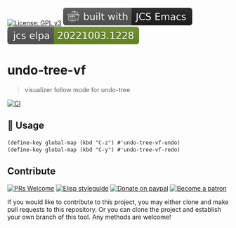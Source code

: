 [![License: GPL v3](https://img.shields.io/badge/License-GPL%20v3-blue.svg)](https://www.gnu.org/licenses/gpl-3.0)
[![Built with](https://raw.githubusercontent.com/jcs-emacs/badges/161a8e892ac7a9e90cc8add538e49025ebb66b71/others/built-with/dark.svg)](https://jcs-emacs.github.io/)
[![JCS-ELPA](https://raw.githubusercontent.com/jcs-emacs/badges/master/elpa/v/undo-tree-vf.svg)](https://jcs-emacs.github.io/jcs-elpa/#/undo-tree-vf)

# undo-tree-vf
> visualizer follow mode for undo-tree

[![CI](https://github.com/jcs-elpa/undo-tree-vf/actions/workflows/test.yml/badge.svg)](https://github.com/jcs-elpa/undo-tree-vf/actions/workflows/test.yml)

## 🔨 Usage

```elisp
(define-key global-map (kbd "C-z") #'undo-tree-vf-undo)
(define-key global-map (kbd "C-y") #'undo-tree-vf-redo)
```

## Contribute

[![PRs Welcome](https://img.shields.io/badge/PRs-welcome-brightgreen.svg)](http://makeapullrequest.com)
[![Elisp styleguide](https://img.shields.io/badge/elisp-style%20guide-purple)](https://github.com/bbatsov/emacs-lisp-style-guide)
[![Donate on paypal](https://img.shields.io/badge/paypal-donate-1?logo=paypal&color=blue)](https://www.paypal.me/jcs090218)
[![Become a patron](https://img.shields.io/badge/patreon-become%20a%20patron-orange.svg?logo=patreon)](https://www.patreon.com/jcs090218)

If you would like to contribute to this project, you may either
clone and make pull requests to this repository. Or you can
clone the project and establish your own branch of this tool.
Any methods are welcome!
